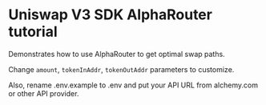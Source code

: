 # Uniswap V3 SDK AlphaRouter tutorial
Demonstrates how to use AlphaRouter to get optimal swap paths.

Change ``amount``, ``tokenInAddr``, ``tokenOutAddr`` parameters to customize.

Also, rename .env.example to .env and put your API URL from alchemy.com or other API provider.
